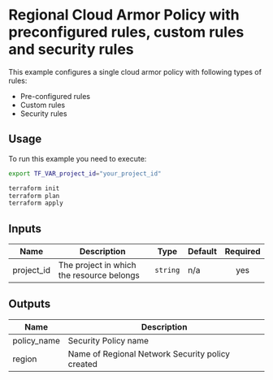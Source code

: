 # Regional Cloud Armor Policy with preconfigured rules, custom rules and security rules

This example configures a single cloud armor policy with following types of rules:
- Pre-configured rules
- Custom rules
- Security rules

## Usage

To run this example you need to execute:

```bash
export TF_VAR_project_id="your_project_id"
```

```bash
terraform init
terraform plan
terraform apply
```

<!-- BEGINNING OF PRE-COMMIT-TERRAFORM DOCS HOOK -->
## Inputs

| Name | Description | Type | Default | Required |
|------|-------------|------|---------|:--------:|
| project\_id | The project in which the resource belongs | `string` | n/a | yes |

## Outputs

| Name | Description |
|------|-------------|
| policy\_name | Security Policy name |
| region | Name of Regional Network Security policy created |

<!-- END OF PRE-COMMIT-TERRAFORM DOCS HOOK -->
